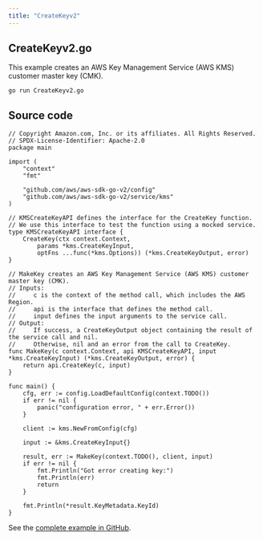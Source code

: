 ```yaml
---
title: "CreateKeyv2"
---
```

## CreateKeyv2.go

This example creates an AWS Key Management Service (AWS KMS) customer master key (CMK).

`go run CreateKeyv2.go`

## Source code

```
// Copyright Amazon.com, Inc. or its affiliates. All Rights Reserved.
// SPDX-License-Identifier: Apache-2.0
package main

import (
	"context"
	"fmt"

	"github.com/aws/aws-sdk-go-v2/config"
	"github.com/aws/aws-sdk-go-v2/service/kms"
)

// KMSCreateKeyAPI defines the interface for the CreateKey function.
// We use this interface to test the function using a mocked service.
type KMSCreateKeyAPI interface {
	CreateKey(ctx context.Context,
		params *kms.CreateKeyInput,
		optFns ...func(*kms.Options)) (*kms.CreateKeyOutput, error)
}

// MakeKey creates an AWS Key Management Service (AWS KMS) customer master key (CMK).
// Inputs:
//     c is the context of the method call, which includes the AWS Region.
//     api is the interface that defines the method call.
//     input defines the input arguments to the service call.
// Output:
//     If success, a CreateKeyOutput object containing the result of the service call and nil.
//     Otherwise, nil and an error from the call to CreateKey.
func MakeKey(c context.Context, api KMSCreateKeyAPI, input *kms.CreateKeyInput) (*kms.CreateKeyOutput, error) {
	return api.CreateKey(c, input)
}

func main() {
	cfg, err := config.LoadDefaultConfig(context.TODO())
	if err != nil {
		panic("configuration error, " + err.Error())
	}

	client := kms.NewFromConfig(cfg)

	input := &kms.CreateKeyInput{}

	result, err := MakeKey(context.TODO(), client, input)
	if err != nil {
		fmt.Println("Got error creating key:")
		fmt.Println(err)
		return
	}

	fmt.Println(*result.KeyMetadata.KeyId)
}

```

See the [complete example in GitHub](https://github.com/awsdocs/aws-doc-sdk-examples/blob/master/gov2/kms/CreateKey/CreateKeyv2.go).